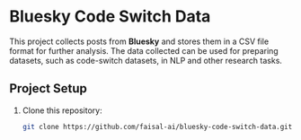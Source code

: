 # Bluesky Code Switch Data

This project collects posts from **Bluesky** and stores them in a CSV file format for further analysis. The data collected can be used for preparing datasets, such as code-switch datasets, in NLP and other research tasks.

## Project Setup

1. Clone this repository:
   ```bash
   git clone https://github.com/faisal-ai/bluesky-code-switch-data.git
